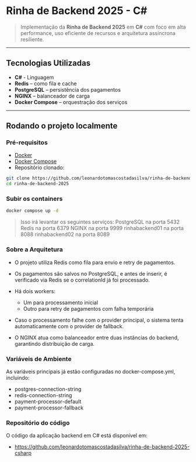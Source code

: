 # Rinha de Backend 2025 - C#

> Implementação da **Rinha de Backend 2025** em **C#** com foco em alta performance, uso eficiente de recursos e arquitetura assíncrona resiliente.

---

## Tecnologias Utilizadas

- **C#** - Linguagem
- **Redis** – como fila e cache
- **PostgreSQL** – persistência dos pagamentos
- **NGINX** – balanceador de carga
- **Docker Compose** – orquestração dos serviços

---

## Rodando o projeto localmente

### Pré-requisitos

- [Docker](https://www.docker.com/)
- [Docker Compose](https://docs.docker.com/compose/)
- Repositório clonado:
  
```bash
git clone https://github.com/leonardotomascostadasilva/rinha-de-backend-2025.git
cd rinha-de-backend-2025
```

### Subir os containers
```bash
docker compose up -d
```

> Isso irá levantar os seguintes serviços:
> PostgreSQL na porta 5432
> Redis na porta 6379
> NGINX na porta 9999
> rinhabackend01 na porta 8088
> rinhabackend02 na porta 8089


### Sobre a Arquitetura

- O projeto utiliza Redis como fila para envio e retry de pagamentos.

- Os pagamentos são salvos no PostgreSQL, e antes de inserir, é verificado via Redis se o correlationId já foi processado.
- Há dois workers:
    - Um para processamento inicial
    - Outro para retry de pagamentos com falha temporária

- Caso o processamento falhe com o provider principal, o sistema tenta automaticamente com o provider de fallback.

- O NGINX atua como balanceador entre duas instâncias do backend, garantindo distribuição de carga.

### Variáveis de Ambiente
As variáveis principais já estão configuradas no docker-compose.yml, incluindo:

- postgres-connection-string
- redis-connection-string
- payment-processor-default
- payment-processor-fallback

### Repositório do código
O código da aplicação backend em C# está disponível em:

- https://github.com/leonardotomascostadasilva/rinha-de-backend-2025-csharp
